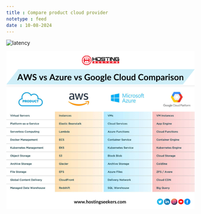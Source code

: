 ```yaml
---
title : Compare product cloud provider
notetype : feed
date : 10-08-2024
---
```


![latency](/assets/img/Other/Azure-v-AWS-v-Google-Compute4.avif)


![latency](/assets/img/Other/Azure-v-AWS-v-Google-Compute2.avif)